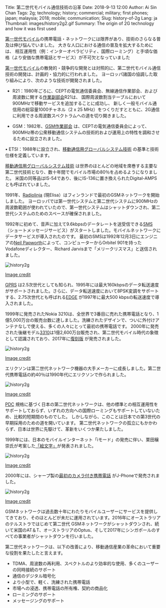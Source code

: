 Title: 第二世代モバイル通信技術の沿革
Date: 2018-9-13 12:00
Author: Ai Sin Chan
Tags: 2g; technology; history; commercial; military; first phones; japan; malaysia; 2018; mobile; communication; 
Slug: history-of-2g
Lang: ja
Thumbnail: images/history2g2.gif
Summary: The origin of 2G technology and how it was first used


[第一世代モバイル](https://blog.xoxzo.com/2018/07/24/history-of-1g/)の携帯電話・ネットワークには限界があり、技術のさらなる普及は伸び悩んでいました。 大きな人口における通信の普及を拡大するためには、
相互運用性（例：インターオペラビリティ、国際ローミング）と手頃な価格（より安価な携帯電話とサービス）が不可欠となっていました

[第一世代モバイル](https://blog.xoxzo.com/2018/07/24/history-of-1g/)の散発的・競争的な開発とは対照的に、第二世代モバイル通信技術の開発は、計画的・協力的に行われました。 
ヨーロッパ諸国の協調した取り組みにより、次のような技術が開発されました。

-	R21：1980年ごろに、CEPTの電気通信委員会、無線通信作業部会、および周波数に関する[作業副部会](http://www.gsmhistory.com/the-beginnings/)R21は、
国際周波数割当テーブルにおいて900MHzで移動サービスを追加することに成功し、
新しく一般モバイル通信用の総容量1000チャネル（2 x 25 MHz）をつくりだすとともに、2G通信に利用できる周波数スペクトラムへの道を切り開きました。

- GSM：1982年、[GSM作業部会](http://www.gsmhistory.com/chapter/an-upromising-start/) は、CEPTの電気通信委員会によって、900MHz帯の公衆移動通信システムの技術的および運用上の特性を調和させるために設立されました。

•	ETSI：1988年に設立され、[移動通信用グローバルシステム技術](https://www.etsi.org/) の基準と技術仕様を定義しています。

[移動通信用グローバルシステム技術](https://www.gsma.com/) は世界のほとんどの地域を席巻する主要な第二世代技術となり、数十年間でモバイル市場の80％を占めるようになりました。 米国の同等品はIS-54であり、後にIS-136に置き換えられたDigital-AMPSとも呼ばれていました。

1991年、[Radiolinja](http://corporate.elisa.com/on-elisa/history/) (現Elisa）はフィンランドで最初のGSMネットワークを開始しました。 ヨーロッパでは第一世代システムと第二世代システムに900MHzの周波数範囲が使われていたので、第一世代システムはシャットダウンされ、第二世代システムのためのスペースが確保されました。

1992年に初めて、音声に加えて9.6kbpsのデータレートを送受信できる[SMS](https://ja.wikipedia.org/wiki/%E3%82%B7%E3%83%A7%E3%83%BC%E3%83%88%E3%83%A1%E3%83%83%E3%82%BB%E3%83%BC%E3%82%B8%E3%82%B5%E3%83%BC%E3%83%93%E3%82%B9) （ショートメッセージサービス）がスタートしました。モバイルネットワークにデータサービスが導入されたのです。 最初のSMSは1992年12月3日にエンジニアの[Neil Papworth](http://neilpapworth.com/)によって、コンピューターからOrbitel 901を持ったVodafoneディレクター、Richard Jarvisまで「メリークリスマス」と送信されました。


![history2g](/images/history2g1.jpg)
 
[Image credit](http://neilpapworth.com/FAQ.htm)

[GPRS](https://www.etsi.org/technologies-clusters/technologies/mobile/gprs) は2.5次世代としても知られ、1995年には最大160kbpsのデータ転送速度がサポートされました。さらに、データ転送速度において8PSK変調をサポートする、2.75次世代とも呼ばれる[EDGE](http://www.3gpp.org/technologies/keywords-acronyms/102-gprs-edge) が1997年に最大500 kbpsの転送速度で導入されました。

1999年に発売されたNokia 3210は、全世界で3番目に売れた携帯電話となり、1億5,000万台の販売台数に達しました。洗練されたデザインで、ついに外付けアンテナなしで使える、多くの人々にとって最初の携帯電話です。 2000年に発売された後継モデル[3310](https://www.androidauthority.com/10-most-iconic-mobile-phones-634852/)は1億2,600万台販売され、第二世代モバイル時代の象徴として認識されており、2017年に[復刻版](https://www.nokia.com/en_int/phones/nokia-3310) が発売されました。
 
![history2g](/images/history2g2.gif) 

[Image credit](https://www.terraformcorp.com/50-most-influential-gadgets-of-all-time/)

エリクソンは第二世代ネットワーク機器の大手メーカーに成長しました。第二世代携帯電話の約40％は1990年代にエリクソンで作られました。
 
![history2g](/images/history2g3.jpg) 

[Image credit](https://cosconor.fr/GSM/Divers/Equipment/Ericsson/2106%20-%202206/Commercial%20info/RBS%202106.pdf)

[PDC](https://en.wikipedia.org/wiki/Personal_Digital_Cellular) 規格に基づく日本の第二世代ネットワークは、他の標準との相互運用性をサポートしておらず、いずれの方向への国際ローミングもサポートしていないため、比較的短期間のものでした。 しかしながら、このことは日本での第3世代の早期採用のための道を開いています。 第二世代ネットワークの孤立にもかかわらず、日本は世界に先駆けて、革新をいくつか果たしました。

1999年には、日本のモバイルインターネット「iモード」の発売に伴い、栗田穣崇氏が考案した[「絵文字」](https://stories.moma.org/the-original-emoji-set-has-been-added-to-the-museum-of-modern-arts-collection-c6060e141f61)が発表されました。
 
![history2g](/images/history2g4.jpg)  

[Image credit](https://stories.moma.org/the-original-emoji-set-has-been-added-to-the-museum-of-modern-arts-collection-c6060e141f61)

2000年には、シャープ製の[最初のカメラ付き携帯電話](https://k-tai.watch.impress.co.jp/cda/article/showcase_top/3913.html) がJ-Phoneで発売されました。


![history2g](/images/history2g5.jpg) 
 
[Image credit](https://k-tai.watch.impress.co.jp/cda/article/showcase_top/3913.html)

GSMネットワークは過去数十年にわたりモバイルユーザーにサービスを提供してきており、そのほとんどが未だに運用されています。2016年にオーストラリアのテルストラではじめて第二世代 GSMネットワークがシャットダウンされ、続いて米国のAT＆T、オーストラリアのOptus、そして2017年にシンガポールのすべての事業者がシャットダウンを行いました。

第二世代ネットワークは、以下の改善により、移動通信産業の革命において重要な役割を果たしたと言えます。

- TDMA、周波数の再利用、スペクトルのより効率的な使用、多くのユーザーの同時接続のサポート
- 通信のデジタル暗号化
- より小型で、軽く、洗練された携帯電話
- 市場への浸透、携帯電話の所有権、契約の商品化
- ローミングのサポート
- メッセージングのサポート
